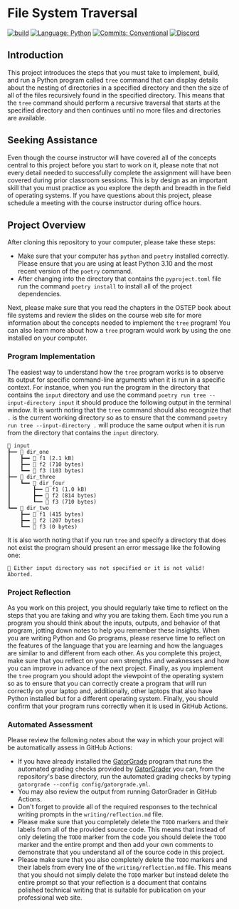 # File System Traversal

[![build](../../actions/workflows/build.yml/badge.svg)](../../actions/)
[![Language: Python](https://img.shields.io/badge/Language-Python-blue.svg)](https://www.python.org/)
[![Commits: Conventional](https://img.shields.io/badge/Commits-Conventional-blue.svg)](https://www.conventionalcommits.org/en/v1.0.0/)
[![Discord](https://img.shields.io/discord/1013818801281839184?logo=discord)](https://discord.gg/9VfCdqffu6)

## Introduction

This project introduces the steps that you must take to implement, build, and
run a Python program called `tree` command that can display details about the
nesting of directories in a specified directory and then the size of all of the
files recursively found in the specified directory. This means that the `tree`
command should perform a recursive traversal that starts at the specified
directory and then continues until no more files and directories are available.

## Seeking Assistance

Even though the course instructor will have covered all of the concepts central
to this project before you start to work on it, please note that not every
detail needed to successfully complete the assignment will have been covered
during prior classroom sessions. This is by design as an important skill that
you must practice as you explore the depth and breadth in the field of operating
systems. If you have questions about this project, please schedule a meeting
with the course instructor during office hours.

## Project Overview

After cloning this repository to your computer, please take these steps:

- Make sure that your computer has `python` and `poetry` installed correctly.
  Please ensure that you are using at least Python 3.10 and the most recent
  version of the `poetry` command.
- After changing into the directory that contains the `pyproject.toml` file run
  the command `poetry install` to install all of the project dependencies.

Next, please make sure that you read the chapters in the OSTEP book about file
systems and review the slides on the course web site for more information about
the concepts needed to implement the `tree` program! You can also learn more
about how a `tree` program would work by using the one installed on your computer.

### Program Implementation

The easiest way to understand how the `tree` program works is to observe its
output for specific command-line arguments when it is run in a specific context.
For instance, when you run the program in the directory that contains the
`input` directory and use the command `poetry run tree --input-directory input`
it should produce the following output in the terminal window. It is worth
noting that the `tree` command should also recognize that `.` is the current
working directory so as to ensure that the command `poetry run tree
--input-directory .` will produce the same output when it is run from the
directory that contains the `input` directory.

```text
📂 input
┣━━ 📂 dir_one
┃   ┣━━ 📄 f1 (2.1 kB)
┃   ┣━━ 📄 f2 (710 bytes)
┃   ┗━━ 📄 f3 (103 bytes)
┣━━ 📂 dir_three
┃   ┗━━ 📂 dir_four
┃       ┣━━ 📄 f1 (1.0 kB)
┃       ┣━━ 📄 f2 (814 bytes)
┃       ┗━━ 📄 f3 (710 bytes)
┗━━ 📂 dir_two
    ┣━━ 📄 f1 (415 bytes)
    ┣━━ 📄 f2 (207 bytes)
    ┗━━ 📄 f3 (0 bytes)
```

It is also worth noting that if you run `tree` and specify a directory that does
not exist the program should present an error message like the following one:

```text
🤷 Either input directory was not specified or it is not valid!
Aborted.
```

### Project Reflection

As you work on this project, you should regularly take time to reflect on the
steps that you are taking and why you are taking them. Each time you run a
program you should think about the inputs, outputs, and behavior of that
program, jotting down notes to help you remember these insights. When you are
writing Python and Go programs, please reserve time to reflect on the features
of the language that you are learning and how the languages are similar to and
different from each other. As you complete this project, make sure that
you reflect on your own strengths and weaknesses and how you can improve in
advance of the next project. Finally, as you implement the `tree` program
you should adopt the viewpoint of the operating system so as to ensure that you
can correctly create a program that will run correctly on your laptop and,
additionally, other laptops that also have Python installed but for a different
operating system. Finally, you should confirm that your program runs correctly
when it is used in GitHub Actions.

### Automated Assessment

Please review the following notes about the way in which your project will be
automatically assess in GitHub Actions:

- If you have already installed the
  [GatorGrade](https://github.com/GatorEducator/gatorgrade) program that runs
  the automated grading checks provided by
  [GatorGrader](https://github.com/GatorEducator/gatorgrader) you can, from the
  repository's base directory, run the automated grading checks by typing
  `gatorgrade --config config/gatorgrade.yml`.
- You may also review the output from running GatorGrader in GitHub Actions.
- Don't forget to provide all of the required responses to the technical writing
  prompts in the `writing/reflection.md` file.
- Please make sure that you completely delete the `TODO` markers and their
  labels from all of the provided source code. This means that instead of only
  deleting the `TODO` marker from the code you should delete the `TODO`
  marker and the entire prompt and then add your own comments to demonstrate
  that you understand all of the source code in this project.
- Please make sure that you also completely delete the `TODO` markers and their
  labels from every line of the `writing/reflection.md` file. This means that
  you should not simply delete the `TODO` marker but instead delete the entire
  prompt so that your reflection is a document that contains polished technical
  writing that is suitable for publication on your professional web site.

